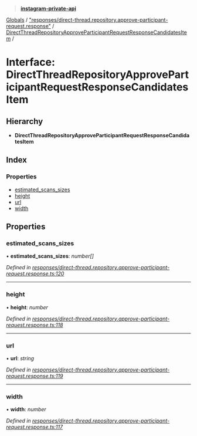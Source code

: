 > **[instagram-private-api](../README.md)**

[Globals](../README.md) / ["responses/direct-thread.repository.approve-participant-request.response"](../modules/_responses_direct_thread_repository_approve_participant_request_response_.md) / [DirectThreadRepositoryApproveParticipantRequestResponseCandidatesItem](_responses_direct_thread_repository_approve_participant_request_response_.directthreadrepositoryapproveparticipantrequestresponsecandidatesitem.md) /

# Interface: DirectThreadRepositoryApproveParticipantRequestResponseCandidatesItem

## Hierarchy

* **DirectThreadRepositoryApproveParticipantRequestResponseCandidatesItem**

## Index

### Properties

* [estimated_scans_sizes](_responses_direct_thread_repository_approve_participant_request_response_.directthreadrepositoryapproveparticipantrequestresponsecandidatesitem.md#estimated_scans_sizes)
* [height](_responses_direct_thread_repository_approve_participant_request_response_.directthreadrepositoryapproveparticipantrequestresponsecandidatesitem.md#height)
* [url](_responses_direct_thread_repository_approve_participant_request_response_.directthreadrepositoryapproveparticipantrequestresponsecandidatesitem.md#url)
* [width](_responses_direct_thread_repository_approve_participant_request_response_.directthreadrepositoryapproveparticipantrequestresponsecandidatesitem.md#width)

## Properties

###  estimated_scans_sizes

• **estimated_scans_sizes**: *number[]*

*Defined in [responses/direct-thread.repository.approve-participant-request.response.ts:120](https://github.com/dilame/instagram-private-api/blob/3e16058/src/responses/direct-thread.repository.approve-participant-request.response.ts#L120)*

___

###  height

• **height**: *number*

*Defined in [responses/direct-thread.repository.approve-participant-request.response.ts:118](https://github.com/dilame/instagram-private-api/blob/3e16058/src/responses/direct-thread.repository.approve-participant-request.response.ts#L118)*

___

###  url

• **url**: *string*

*Defined in [responses/direct-thread.repository.approve-participant-request.response.ts:119](https://github.com/dilame/instagram-private-api/blob/3e16058/src/responses/direct-thread.repository.approve-participant-request.response.ts#L119)*

___

###  width

• **width**: *number*

*Defined in [responses/direct-thread.repository.approve-participant-request.response.ts:117](https://github.com/dilame/instagram-private-api/blob/3e16058/src/responses/direct-thread.repository.approve-participant-request.response.ts#L117)*